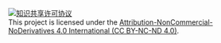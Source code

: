 <a rel="license" href="http://creativecommons.org/licenses/by-nc-nd/4.0/"><img alt="知识共享许可协议" style="border-width:0" src="https://i.creativecommons.org/l/by-nc-nd/4.0/88x31.png" /></a> <br />This project is licensed under the <a rel="license" href="http://creativecommons.org/licenses/by-nc-nd/4.0/"> Attribution-NonCommercial-NoDerivatives 4.0 International (CC BY-NC-ND 4.0)</a>.

